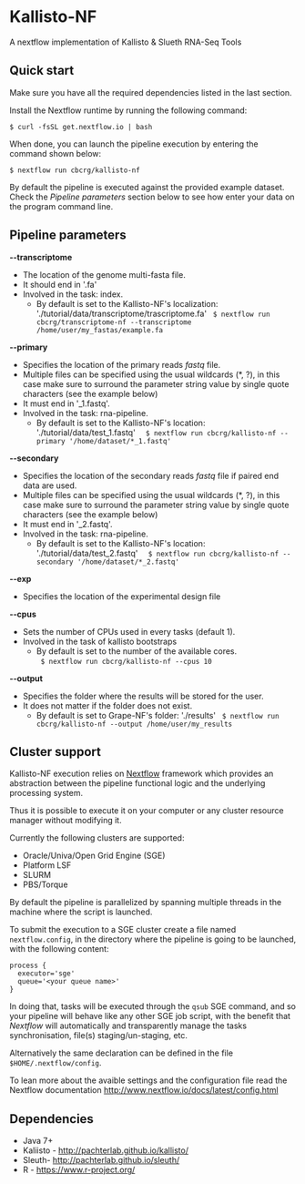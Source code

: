 Kallisto-NF
========

A nextflow implementation of Kallisto & Slueth RNA-Seq Tools



Quick start 
-----------

Make sure you have all the required dependencies listed in the last section.

Install the Nextflow runtime by running the following command:

    $ curl -fsSL get.nextflow.io | bash


When done, you can launch the pipeline execution by entering the command shown below:

    $ nextflow run cbcrg/kallisto-nf
    

By default the pipeline is executed against the provided example dataset. 
Check the *Pipeline parameters*  section below to see how enter your data on the program 
command line.     
    


Pipeline parameters
-------------------

**--transcriptome**  
   
* The location of the genome multi-fasta file. 
* It should end in '.fa' 
* Involved in the task: index.
  * By default is set to the Kallisto-NF's localization: './tutorial/data/transcriptome/trascriptome.fa'
  `  $ nextflow run cbcrg/transcriptome-nf --transcriptome /home/user/my_fastas/example.fa  `
    
  
**--primary** 
   
* Specifies the location of the primary reads *fastq* file.
* Multiple files can be specified using the usual wildcards (*, ?), in this case make sure to surround the parameter string
  value by single quote characters (see the example below)
* It must end in '_1.fastq'.
* Involved in the task: rna-pipeline.
  * By default is set to the Kallisto-NF's location: './tutorial/data/test_1.fastq' 
  `  $ nextflow run cbcrg/kallisto-nf --primary '/home/dataset/*_1.fastq'`
  
  
**--secondary** 
   
* Specifies the location of the secondary reads *fastq* file if paired end data are used.
* Multiple files can be specified using the usual wildcards (*, ?), in this case make sure to surround the parameter string
   value by single quote characters (see the example below)
* It must end in '_2.fastq'.  
* Involved in the task: rna-pipeline.  
  * By default is set to the Kallisto-NF's location: './tutorial/data/test_2.fastq' 
  `  $ nextflow run cbcrg/kallisto-nf --secondary '/home/dataset/*_2.fastq'`

**--exp**
* Specifies the location of the experimental design file

**--cpus** 
   
* Sets the number of CPUs used in every tasks (default 1).  
* Involved in the task of kallisto bootstraps
  * By default is set to the number of the available cores.  
  `  $ nextflow run cbcrg/kallisto-nf --cpus 10  `
  
  
**--output** 
   
* Specifies the folder where the results will be stored for the user.  
* It does not matter if the folder does not exist.
  * By default is set to Grape-NF's folder: './results' 
  `  $ nextflow run cbcrg/kallisto-nf --output /home/user/my_results  `
  

Cluster support
---------------

Kallisto-NF execution relies on [Nextflow](http://www.nextflow.io) framework which provides an 
abstraction between the pipeline functional logic and the underlying processing system.

Thus it is possible to execute it on your computer or any cluster resource
manager without modifying it.

Currently the following clusters are supported:

  + Oracle/Univa/Open Grid Engine (SGE)
  + Platform LSF
  + SLURM
  + PBS/Torque


By default the pipeline is parallelized by spanning multiple threads in the machine where the script is launched.

To submit the execution to a SGE cluster create a file named `nextflow.config`, in the directory
where the pipeline is going to be launched, with the following content:

    process {
      executor='sge'
      queue='<your queue name>'
    }

In doing that, tasks will be executed through the `qsub` SGE command, and so your pipeline will behave like any
other SGE job script, with the benefit that *Nextflow* will automatically and transparently manage the tasks
synchronisation, file(s) staging/un-staging, etc.

Alternatively the same declaration can be defined in the file `$HOME/.nextflow/config`.

To lean more about the avaible settings and the configuration file read the Nextflow documentation 
 http://www.nextflow.io/docs/latest/config.html
  
  
Dependencies 
------------

 * Java 7+ 
 * Kaliisto - http://pachterlab.github.io/kallisto/
 * Sleuth- http://pachterlab.github.io/sleuth/
 * R - https://www.r-project.org/
 
